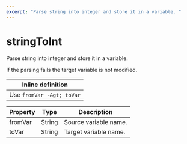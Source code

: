 ```yaml
---
excerpt: "Parse string into integer and store it in a variable. "
---
```

# stringToInt

Parse string into integer and store it in a variable. 

 If the parsing fails the target variable is not modified.

| Inline definition |
| -------- |
| Use `fromVar -&gt; toVar` |


| Property | Type | Description |
| ------- | ------- | -------- |
| fromVar | String | Source variable name. |
| toVar | String | Target variable name. |

